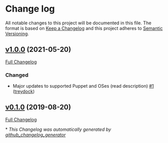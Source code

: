 # Change log

All notable changes to this project will be documented in this file. The format is based on [Keep a Changelog](http://keepachangelog.com/en/1.0.0/) and this project adheres to [Semantic Versioning](http://semver.org).

## [v1.0.0](https://github.com/treydock/puppet-module-genders/tree/v1.0.0) (2021-05-20)

[Full Changelog](https://github.com/treydock/puppet-module-genders/compare/v0.1.0...v1.0.0)

### Changed

- Major updates to supported Puppet and OSes \(read description\) [\#1](https://github.com/treydock/puppet-module-genders/pull/1) ([treydock](https://github.com/treydock))

## [v0.1.0](https://github.com/treydock/puppet-module-genders/tree/v0.1.0) (2019-08-20)

[Full Changelog](https://github.com/treydock/puppet-module-genders/compare/64edcc844a42fbe25370f4c4f0da9b9a4597d93d...v0.1.0)



\* *This Changelog was automatically generated by [github_changelog_generator](https://github.com/github-changelog-generator/github-changelog-generator)*
